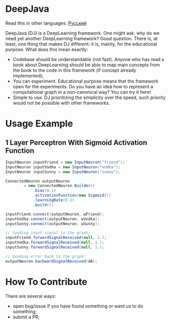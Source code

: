 # DeepJava


Read this in other languages: [Русский](README.ru.md)

DeepJava (DJ) is a DeepLearning framework. One might ask: why do we need yet another DeepLearning framework? Good question. There is, at least, one thing that makes DJ different: it is, mainly, for the educational purpose. What does this mean exactly:

* Codebase should be understandable (not fast). Anyone who has read a book about DeepLearning should be able to map main concepts from the book to the code in this framework (if concept already implemented);
* You can experiment. Educational purpose means that the framework open for the experiments. Do you have an idea how to represent a computational graph in a non-canonical way? You can try it here!
* Simple to use. DJ prioritizing the simplicity over the speed, such priority would not be possible with other frameworks.

# Usage Example

## 1 Layer Perceptron With Sigmoid Activation Function 

```java
InputNeuron inputFriend = new InputNeuron("friend");
InputNeuron inputVodka = new InputNeuron("vodka");
InputNeuron inputSunny = new InputNeuron("sunny");

ConnectedNeuron outputNeuron
        = new ConnectedNeuron.Builder()
            .bias(0.1)
            .activationFunction(new Sigmoid())
            .learningRate(0.2)
            .build();

inputFriend.connect(outputNeuron, wFriend);
inputVodka.connect(outputNeuron, wVodka);
inputSunny.connect(outputNeuron, wSunny);

// Sending input signal to the graph:
inputFriend.forwardSignalReceived(null, 1.);
inputVodka.forwardSignalReceived(null, 1.);
inputSunny.forwardSignalReceived(null, 1.);

// Sending error back to the graph:
outputNeuron.backwardSignalReceived(dA);
```

# How To Contribute

There are several ways:
* open bug/issue if you have found something or want us to do something;
* submit a PR;
